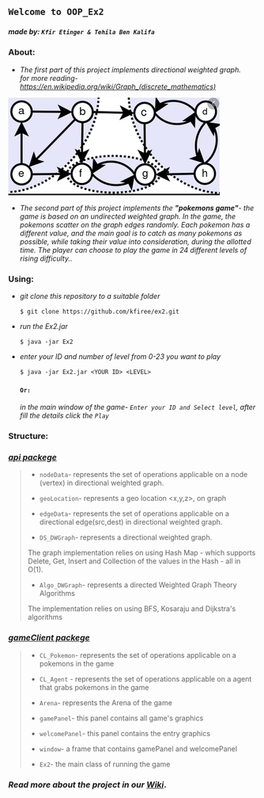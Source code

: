 
## `Welcome to OOP_Ex2 `
##### **made by:** `Kfir Etinger & Tehila Ben Kalifa`


### **About:**

- *The first part of this project implements directional weighted graph.*    
*for more reading- https://en.wikipedia.org/wiki/Graph_(discrete_mathematics)*

![](https://github.com/kfiree/ex2/blob/main/readmeGraph.PNG)

- *The second part of this project implements the **"pokemons game"**-*
*the game is based on an undirected weighted graph.*
*In the game, the pokemons scatter on the graph edges randomly.*
*Each pokemon has a different value, and the main goal is to catch as many pokemons as possible, while taking their value into consideration, during the allotted time.* 
*The player can choose to play the game in 24 different levels of rising difficulty..*

  
### **Using:**

- *git clone this repository to a suitable folder*

    ```
    $ git clone https://github.com/kfiree/ex2.git
    ```

- *run the Ex2.jar*

    ```
    $ java -jar Ex2
    ```
- *enter your ID and number of level from 0-23 you want to play*

     ```
    $ java -jar Ex2.jar <YOUR ID> <LEVEL>
     ```
  
  #### `Or:` 
   *in the main window of the game- `Enter your ID and Select level`, after fill the details click the `Play`* 
  

### **Structure:**
### *[api packege](https://github.com/kfiree/ex2/wiki/Api-Structure)*
>
> - `nodeData`- represents the set of operations applicable on a node (vertex) in  directional weighted graph.
>
> - `geoLocation`- represents a geo location <x,y,z>, on graph
>
> - `edgeData`- represents the set of operations applicable on a directional edge(src,dest) in directional weighted graph.
>
> - `DS_DWGraph`- represents a directional weighted graph. 
>
 >The graph implementation relies on using Hash Map - which supports Delete, Get, Insert and Collection of the values in the Hash - all in O(1).
>
> - `Algo_DWGraph`-  represents a directed  Weighted Graph Theory Algorithms
>
 > The implementation relies on using BFS, Kosaraju and Dijkstra's algorithms

 

### *[gameClient packege](https://github.com/kfiree/ex2/wiki/gameClient-Structer)*
>
> - `CL_Pokemon`- represents the set of operations applicable on a pokemons in the game
>
> - `CL_Agent` - represents the set of operations applicable on a agent that grabs pokemons in the game
>
> - `Arena`- represents the Arena of the game
>
> - `gamePanel`- this panel contains all game's graphics
>
> - `welcomePanel`- this panel  contains the entry graphics
> 
> - `window`- a frame that contains gamePanel and welcomePanel
>
> - `Ex2`- the main class of running the game





### *Read more about the project in our [Wiki](https://github.com/kfiree/ex2/wiki)*. 


